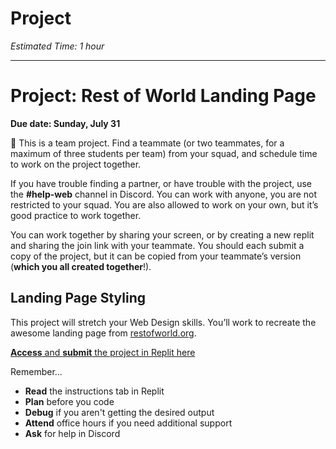 # Project

*Estimated Time: 1 hour*

---

# Project: Rest of World Landing Page

**Due date: Sunday, July 31**

<aside>

👥 This is a team project. Find a teammate (or two teammates, for a maximum of three students per team) from your squad, and schedule time to work on the project together.

</aside>

If you have trouble finding a partner, or have trouble with the project, use the **#help-web** channel in Discord. You can work with anyone, you are not restricted to your squad. You are also allowed to work on your own, but it’s good practice to work together.

You can work together by sharing your screen, or by creating a new replit and sharing the join link with your teammate. You should each submit a copy of the project, but it can be copied from your teammate’s version (**which you all created together**!).


## Landing Page Styling

This project will stretch your Web Design skills. You’ll work to recreate the awesome landing page from [restofworld.org](https://web.archive.org/web/20220428094707/http://restofworld.org/).

[**Access** and **submit** the project in Replit here](https://replit.com/team/web-foundations-july-2022/Recreate-the-Rest-Of-World-Homepage)

Remember...

- **Read** the instructions tab in Replit
- **Plan** before you code
- **Debug** if you aren't getting the desired output
- **Attend** office hours if you need additional support
- **Ask** for help in Discord
